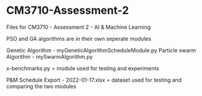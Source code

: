 # CM3710-Assessment-2
Files for CM3710 - Assessment 2 - AI &amp; Machine Learning

PSO and GA algorithms are in their own seperate modules

Genetic Algorithm  - myGeneticAlgorithmScheduleModule.py
Particle swarm Algorithm  - mySwarmAlgorithm.py

x-benchmarks.py = module used for testing and experiments

P&M Schedule Export - 2022-01-17.xlsx = dataset used for testing and comparing the two modules
